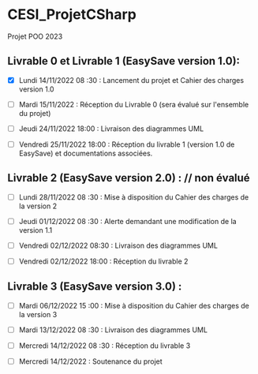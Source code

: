 # CESI_ProjetCSharp
Projet POO 2023 
## Livrable 0 et Livrable 1 (EasySave version 1.0):

- [x] Lundi 14/11/2022 08 :30 : Lancement du projet et Cahier des charges version 1.0

- [ ] Mardi 15/11/2022 : Réception du Livrable 0 (sera évalué sur l'ensemble du projet)

- [ ] Jeudi 24/11/2022 18:00 : Livraison des diagrammes UML

- [ ] Vendredi 25/11/2022 18:00 : Réception du livrable 1 (version 1.0 de EasySave) et documentations associées.

## Livrable 2 (EasySave version 2.0) : // non évalué

- [ ] Lundi 28/11/2022 08 :30 : Mise à disposition du Cahier des charges de la version 2

- [ ] Jeudi 01/12/2022 08 :30 : Alerte demandant une modification de la version 1.1

- [ ] Vendredi 02/12/2022 08:30 : Livraison des diagrammes UML

- [ ] Vendredi 02/12/2022 18:00 : Réception du livrable 2

## Livrable 3 (EasySave version 3.0) :

- [ ] Mardi 06/12/2022 15 :00 : Mise à disposition du Cahier des charges de la version 3

- [ ] Mardi 13/12/2022 08 :30 : Livraison des diagrammes UML

- [ ] Mercredi 14/12/2022 08 :30 : Réception du livrable 3

- [ ] Mercredi 14/12/2022 : Soutenance du projet
